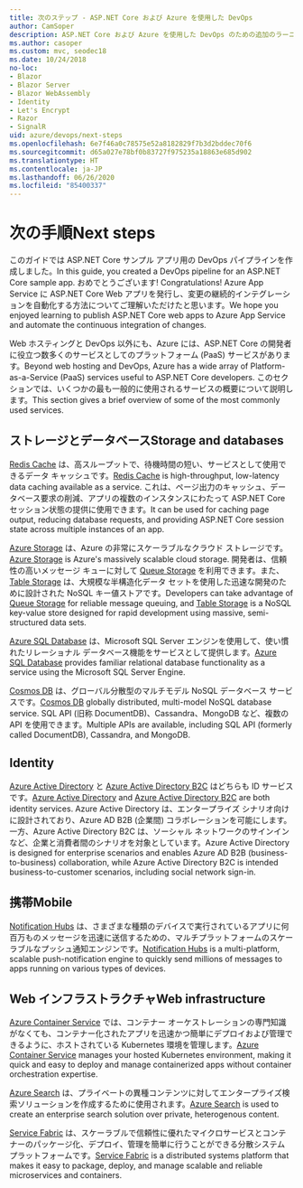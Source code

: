 ```yaml
---
title: 次のステップ - ASP.NET Core および Azure を使用した DevOps
author: CamSoper
description: ASP.NET Core および Azure を使用した DevOps のための追加のラーニング パス。
ms.author: casoper
ms.custom: mvc, seodec18
ms.date: 10/24/2018
no-loc:
- Blazor
- Blazor Server
- Blazor WebAssembly
- Identity
- Let's Encrypt
- Razor
- SignalR
uid: azure/devops/next-steps
ms.openlocfilehash: 6e7f46a0c78575e52a8182829f7b3d2bddec70f6
ms.sourcegitcommit: d65a027e78bf0b83727f975235a18863e685d902
ms.translationtype: HT
ms.contentlocale: ja-JP
ms.lasthandoff: 06/26/2020
ms.locfileid: "85400337"
---
```

# <a name="next-steps"></a><span data-ttu-id="6a2ab-103">次の手順</span><span class="sxs-lookup"><span data-stu-id="6a2ab-103">Next steps</span></span>

<span data-ttu-id="6a2ab-104">このガイドでは ASP.NET Core サンプル アプリ用の DevOps パイプラインを作成しました。</span><span class="sxs-lookup"><span data-stu-id="6a2ab-104">In this guide, you created a DevOps pipeline for an ASP.NET Core sample app.</span></span> <span data-ttu-id="6a2ab-105">おめでとうございます! </span><span class="sxs-lookup"><span data-stu-id="6a2ab-105">Congratulations!</span></span> <span data-ttu-id="6a2ab-106">Azure App Service に ASP.NET Core Web アプリを発行し、変更の継続的インテグレーションを自動化する方法についてご理解いただけたと思います。</span><span class="sxs-lookup"><span data-stu-id="6a2ab-106">We hope you enjoyed learning to publish ASP.NET Core web apps to Azure App Service and automate the continuous integration of changes.</span></span>

<span data-ttu-id="6a2ab-107">Web ホスティングと DevOps 以外にも、Azure には、ASP.NET Core の開発者に役立つ数多くのサービスとしてのプラットフォーム (PaaS) サービスがあります。</span><span class="sxs-lookup"><span data-stu-id="6a2ab-107">Beyond web hosting and DevOps, Azure has a wide array of Platform-as-a-Service (PaaS) services useful to ASP.NET Core developers.</span></span> <span data-ttu-id="6a2ab-108">このセクションでは、いくつかの最も一般的に使用されるサービスの概要について説明します。</span><span class="sxs-lookup"><span data-stu-id="6a2ab-108">This section gives a brief overview of some of the most commonly used services.</span></span>

## <a name="storage-and-databases"></a><span data-ttu-id="6a2ab-109">ストレージとデータベース</span><span class="sxs-lookup"><span data-stu-id="6a2ab-109">Storage and databases</span></span>

<span data-ttu-id="6a2ab-110">[Redis Cache](/azure/redis-cache/) は、高スループットで、待機時間の短い、サービスとして使用できるデータ キャッシュです。</span><span class="sxs-lookup"><span data-stu-id="6a2ab-110">[Redis Cache](/azure/redis-cache/) is high-throughput, low-latency data caching available as a service.</span></span> <span data-ttu-id="6a2ab-111">これは、ページ出力のキャッシュ、データベース要求の削減、アプリの複数のインスタンスにわたって ASP.NET Core セッション状態の提供に使用できます。</span><span class="sxs-lookup"><span data-stu-id="6a2ab-111">It can be used for caching page output, reducing database requests, and providing ASP.NET Core session state across multiple instances of an app.</span></span>

<span data-ttu-id="6a2ab-112">[Azure Storage](/azure/storage/) は、Azure の非常にスケーラブルなクラウド ストレージです。</span><span class="sxs-lookup"><span data-stu-id="6a2ab-112">[Azure Storage](/azure/storage/) is Azure's massively scalable cloud storage.</span></span> <span data-ttu-id="6a2ab-113">開発者は、信頼性の高いメッセージ キューに対して [Queue Storage](/azure/storage/queues/storage-queues-introduction) を利用できます。また、[Table Storage](/azure/storage/tables/table-storage-overview) は、大規模な半構造化データ セットを使用した迅速な開発のために設計された NoSQL キー値ストアです。</span><span class="sxs-lookup"><span data-stu-id="6a2ab-113">Developers can take advantage of [Queue Storage](/azure/storage/queues/storage-queues-introduction) for reliable message queuing, and [Table Storage](/azure/storage/tables/table-storage-overview) is a NoSQL key-value store designed for rapid development using massive, semi-structured data sets.</span></span>

<span data-ttu-id="6a2ab-114">[Azure SQL Database](/azure/sql-database/) は、Microsoft SQL Server エンジンを使用して、使い慣れたリレーショナル データベース機能をサービスとして提供します。</span><span class="sxs-lookup"><span data-stu-id="6a2ab-114">[Azure SQL Database](/azure/sql-database/) provides familiar relational database functionality as a service using the Microsoft SQL Server Engine.</span></span>

<span data-ttu-id="6a2ab-115">[Cosmos DB](/azure/cosmos-db/) は、グローバル分散型のマルチモデル NoSQL データベース サービスです。</span><span class="sxs-lookup"><span data-stu-id="6a2ab-115">[Cosmos DB](/azure/cosmos-db/) globally distributed, multi-model NoSQL database service.</span></span> <span data-ttu-id="6a2ab-116">SQL API (旧称 DocumentDB)、Cassandra、MongoDB など、複数の API を使用できます。</span><span class="sxs-lookup"><span data-stu-id="6a2ab-116">Multiple APIs are available, including SQL API (formerly called DocumentDB), Cassandra, and MongoDB.</span></span>

## Identity

<span data-ttu-id="6a2ab-117">[Azure Active Directory](/azure/active-directory/) と [Azure Active Directory B2C](/azure/active-directory-b2c/) はどちらも ID サービスです。</span><span class="sxs-lookup"><span data-stu-id="6a2ab-117">[Azure Active Directory](/azure/active-directory/) and [Azure Active Directory B2C](/azure/active-directory-b2c/) are both identity services.</span></span> <span data-ttu-id="6a2ab-118">Azure Active Directory は、エンタープライズ シナリオ向けに設計されており、Azure AD B2B (企業間) コラボレーションを可能にします。一方、Azure Active Directory B2C は、ソーシャル ネットワークのサインインなど、企業と消費者間のシナリオを対象としています。</span><span class="sxs-lookup"><span data-stu-id="6a2ab-118">Azure Active Directory is designed for enterprise scenarios and enables Azure AD B2B (business-to-business) collaboration, while Azure Active Directory B2C is intended business-to-customer scenarios, including social network sign-in.</span></span>

## <a name="mobile"></a><span data-ttu-id="6a2ab-119">携帯</span><span class="sxs-lookup"><span data-stu-id="6a2ab-119">Mobile</span></span>

<span data-ttu-id="6a2ab-120">[Notification Hubs](/azure/notification-hubs/) は、さまざまな種類のデバイスで実行されているアプリに何百万ものメッセージを迅速に送信するための、マルチプラットフォームのスケーラブルなプッシュ通知エンジンです。</span><span class="sxs-lookup"><span data-stu-id="6a2ab-120">[Notification Hubs](/azure/notification-hubs/) is a multi-platform, scalable push-notification engine to quickly send millions of messages to apps running on various types of devices.</span></span>

## <a name="web-infrastructure"></a><span data-ttu-id="6a2ab-121">Web インフラストラクチャ</span><span class="sxs-lookup"><span data-stu-id="6a2ab-121">Web infrastructure</span></span>

<span data-ttu-id="6a2ab-122">[Azure Container Service](/azure/aks/) では、コンテナー オーケストレーションの専門知識がなくても、コンテナー化されたアプリを迅速かつ簡単にデプロイおよび管理できるように、ホストされている Kubernetes 環境を管理します。</span><span class="sxs-lookup"><span data-stu-id="6a2ab-122">[Azure Container Service](/azure/aks/) manages your hosted Kubernetes environment, making it quick and easy to deploy and manage containerized apps without container orchestration expertise.</span></span>

<span data-ttu-id="6a2ab-123">[Azure Search](/azure/search/) は、プライベートの異種コンテンツに対してエンタープライズ検索ソリューションを作成するために使用されます。</span><span class="sxs-lookup"><span data-stu-id="6a2ab-123">[Azure Search](/azure/search/) is used to create an enterprise search solution over private, heterogenous content.</span></span>

<span data-ttu-id="6a2ab-124">[Service Fabric](/azure/service-fabric/) は、スケーラブルで信頼性に優れたマイクロサービスとコンテナーのパッケージ化、デプロイ、管理を簡単に行うことができる分散システム プラットフォームです。</span><span class="sxs-lookup"><span data-stu-id="6a2ab-124">[Service Fabric](/azure/service-fabric/) is a distributed systems platform that makes it easy to package, deploy, and manage scalable and reliable microservices and containers.</span></span>
